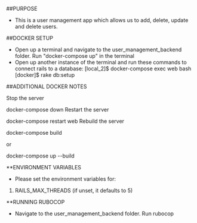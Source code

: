 ##PURPOSE

- This is a user management app which allows us to add, delete, update and delete users. 

##DOCKER SETUP
- Open up a terminal and navigate to the user_management_backend folder. Run "docker-compose up" in the terminal 
- Open up another instance of the terminal and run these commands to connect rails to a database: 
[local_2]$ docker-compose exec web bash
[docker]$ rake db:setup


##ADDITIONAL DOCKER NOTES

Stop the server

docker-compose down
Restart the server

docker-compose restart web
Rebuild the server

docker-compose build

or

docker-compose up --build

**ENVIRONMENT VARIABLES
- Please set the environment variables for: 
1) RAILS_MAX_THREADS (if unset, it defaults to 5)

**RUNNING RUBOCOP 
- Navigate to the user_management_backend folder. Run rubocop



